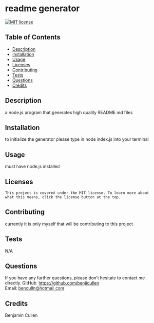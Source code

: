 # readme generator

  [![MIT license](https://img.shields.io/badge/License-MIT-blue.svg)](https://lbesson.mit-license.org/)

  ## Table of Contents
  * [Description](#description)
  * [Installation](#installation)
  * [Usage](#usage)
  * [Licenses](#licenses)
  * [Contributing](#contributing)
  * [Tests](#tests)
  * [Questions](#questions)
  * [Credits](#credits)

  ## Description
  a node.js program that generates high quality README.md files

  ## Installation
  to initialize the generator please type  in node index.js into your terminal

  ## Usage
  must have node.js installed

  ## Licenses
    This project is covered under the MIT license. To learn more about what this means, click the license button at the top.

  ## Contributing
  currently it is only myself that will be contributing to this project

  ## Tests
  N/A

  ## Questions
  If you have any further questions, please don't hesitate to contact me directly.
  GitHub: https://github.com/benjicullen  
  Email: benculln@hotmail.com

  ## Credits
  Benjamin Cullen
